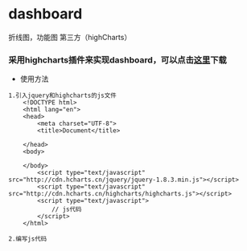 # dashboard
折线图，功能图
第三方（highCharts）

### 采用highcharts插件来实现dashboard，可以点击[这里](http://www.hcharts.cn/download)下载

+ 使用方法
```
1.引入jquery和highcharts的js文件
	<!DOCTYPE html>
	<html lang="en">
	<head>
		<meta charset="UTF-8">
		<title>Document</title>

	</head>
	<body>
		
	</body>
		<script type="text/javascript" src="http://cdn.hcharts.cn/jquery/jquery-1.8.3.min.js"></script>
		<script type="text/javascript" src="http://cdn.hcharts.cn/highcharts/highcharts.js"></script>
		<script type="text/javascript">
			// js代码
		</script>
	</html>

2.编写js代码
	